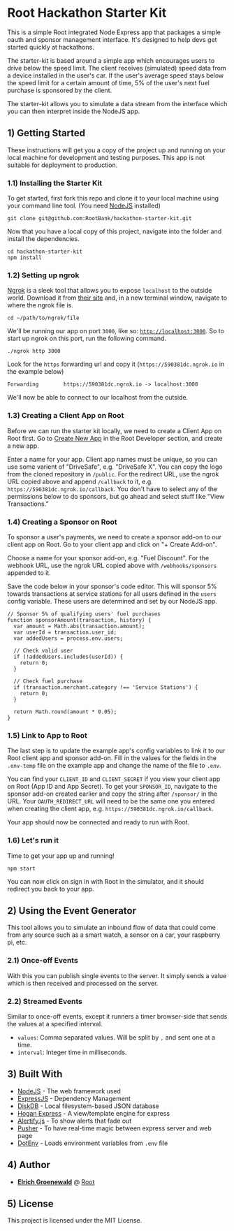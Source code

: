 # Root Hackathon Starter Kit

This is a simple Root integrated Node Express app that packages a simple oauth and sponsor management interface. It's designed to help devs get started quickly at hackathons.

The starter-kit is based around a simple app which encourages users to drive below the speed limit. The client receives (simulated) speed data from a device installed in the user's car. If the user's average speed stays below the speed limit for a certain amount of time, 5% of the user's next fuel purchase is sponsored by the client.

The starter-kit allows you to simulate a data stream from the interface which you can then interpret inside the NodeJS app.

## 1) Getting Started

These instructions will get you a copy of the project up and running on your local machine for development and testing purposes. This app is not suitable for deployment to production.

### 1.1) Installing the Starter Kit

To get started, first fork this repo and clone it to your local machine using your command line tool. (You need [NodeJS](https://nodejs.org/en/) installed)

```
git clone git@github.com:RootBank/hackathon-starter-kit.git
```

Now that you have a local copy of this project, navigate into the folder and install the dependencies.

```
cd hackathon-starter-kit
npm install
```

### 1.2) Setting up ngrok

[Ngrok](https://ngrok.com/) is a sleek tool that allows you to expose `localhost` to the outside world. Download it from [their site](https://ngrok.com/) and, in a new terminal window, navigate to where the ngrok file is.

```
cd ~/path/to/ngrok/file
```

We'll be running our app on port `3000`, like so: [`http://localhost:3000`](http://localhost:3000). So to start up ngrok on this port, run the following command.

```
./ngrok http 3000
```

Look for the `https` forwarding url and copy it (`https://590381dc.ngrok.io` in the example below)
```
Forwarding        https://590381dc.ngrok.io -> localhost:3000
```

We'll now be able to connect to our localhost from the outside.

### 1.3) Creating a Client App on Root

Before we can run the starter kit locally, we need to create a Client App on Root first. Go to [Create New App](https://app.root.co.za/developer/apps/new-app) in the Root Developer section, and create a new app.

Enter a name for your app. Client app names must be unique, so you can use some varient of "DriveSafe", e.g. "DriveSafe X". You can copy the logo from the cloned repository in `/public`. For the redirect URL, use the ngrok URL copied above and append `/callback` to it, e.g. `https://590381dc.ngrok.io/callback`. You don't have to select any of the permissions below to do sponsors, but go ahead and select stuff like "View Transactions."

### 1.4) Creating a Sponsor on Root

To sponsor a user's payments, we need to create a sponsor add-on to our client app on Root. Go to your client app and click on "+ Create Add-on".

Choose a name for your sponsor add-on, e.g. "Fuel Discount". For the webhook URL, use the ngrok URL copied above with `/webhooks/sponsors` appended to it.

Save the code below in your sponsor's code editor. This will sponsor 5% towards transactions at service stations for all users defined in the `users` config variable. These users are determined and set by our NodeJS app.

```
// Sponsor 5% of qualifying users' fuel purchases
function sponsorAmount(transaction, history) {
  var amount = Math.abs(transaction.amount);
  var userId = transaction.user_id;
  var addedUsers = process.env.users;

  // Check valid user
  if (!addedUsers.includes(userId)) {
    return 0;
  }

  // Check fuel purchase
  if (transaction.merchant.category !== 'Service Stations') {
    return 0;
  }

  return Math.round(amount * 0.05);
}
```

### 1.5) Link to App to Root

The last step is to update the example app's config variables to link it to our Root client app and sponsor add-on. Fill in the values for the fields in the `.env-temp` file on the example app and change the name of the file to `.env`.

You can find your `CLIENT_ID` and `CLIENT_SECRET` if you view your client app on Root (App ID and App Secret). To get your `SPONSOR_ID`, navigate to the sponsor add-on created earlier and copy the string after `/sponsor/` in the URL. Your `OAUTH_REDIRECT_URL` will need to be the same one you entered when creating the client app, e.g. `https://590381dc.ngrok.io/callback`.

Your app should now be connected and ready to run with Root.

### 1.6) Let's run it

Time to get your app up and running!

```
npm start
```

You can now click on sign in with Root in the simulator, and it should redirect you back to your app.

## 2) Using the Event Generator

This tool allows you to simulate an inbound flow of data that could come from any source such as a smart watch, a sensor on a car, your raspberry pi, etc.

### 2.1) Once-off Events

With this you can publish single events to the server. It simply sends a value which is then received and processed on the server.

### 2.2) Streamed Events

Similar to once-off events, except it runners a timer browser-side that sends the values at a specified interval.

- `values`: Comma separated values. Will be split by `,` and sent one at a time.
- `interval`: Integer time in milliseconds.

## 3) Built With

* [NodeJS](https://nodejs.org/en/) - The web framework used
* [ExpressJS](https://expressjs.com/) - Dependency Management
* [DiskDB](https://www.npmjs.com/package/diskdb) - Local filesystem-based JSON database
* [Hogan Express](https://github.com/vol4ok/hogan-express) - A view/template engine for express
* [Alertify.js](https://alertifyjs.org/) - To show alerts that fade out
* [Pusher](https://pusher.com/) - To have real-time magic between express server and web page
* [DotEnv](https://www.npmjs.com/package/dotenv) - Loads environment variables from `.env` file

## 4) Author

* **[Elrich Groenewald](https://github.com/elrichgro)** @ [Root](https://github.com/RootBank)

## 5) License

This project is licensed under the MIT License.
